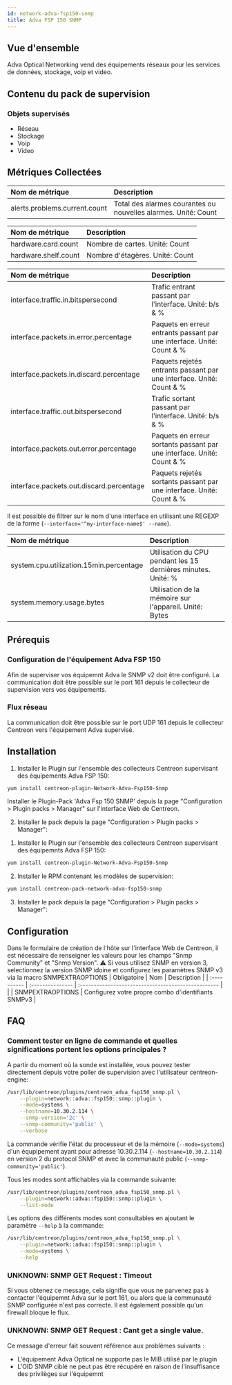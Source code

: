 ```yaml
---
id: network-adva-fsp150-snmp
title: Adva FSP 150 SNMP
---
```


## Vue d'ensemble
Adva Optical Networking vend des équipements réseaux pour les services de données, stockage, voip et video. 

## Contenu du pack de supervision

### Objets supervisés

* Réseau
* Stockage
* Voip
* Video

## Métriques Collectées

<!--DOCUSAURUS_CODE_TABS-->

<!--Alarms-->
| Nom de métrique                           | Description                                                               |
| :---------------------------------------- | :------------------------------------------------------------------------ |
| alerts.problems.current.count             | Total des alarmes courantes ou nouvelles alarmes. Unité: Count            |

<!--Hardware-->
| Nom de métrique                           | Description                                                               |
| :---------------------------------------- | :------------------------------------------------------------------------ |
| hardware.card.count                       | Nombre de cartes. Unité: Count                                            |
| hardware.shelf.count                      | Nombre d'étagères. Unité: Count                                           |

<!--Interfaces-->
| Nom de métrique                           | Description                                                               |
| :---------------------------------------- | :------------------------------------------------------------------------ |
| interface.traffic.in.bitspersecond        | Trafic entrant passant par l'interface. Unité: b/s & %                    |
| interface.packets.in.error.percentage     | Paquets en erreur entrants passant par une interface. Unité: Count & %    |
| interface.packets.in.discard.percentage   | Paquets rejetés entrants passant par une interface. Unité: Count & %      |
| interface.traffic.out.bitspersecond       | Trafic sortant passant par l'interface. Unité: b/s & %                    |
| interface.packets.out.error.percentage    | Paquets en erreur sortants passant par une interface. Unité: Count & %    |
| interface.packets.out.discard.percentage  | Paquets rejetés sortants passant par une interface. Unité: Count & %      |

Il est possible de filtrer sur le nom d'une interface en utilisant une REGEXP de la forme (```--interface='^my-interface-name$' --name```).

<!--Systems-->
| Nom de métrique                           | Description                                                               |
| :---------------------------------------- | :------------------------------------------------------------------------ |
| system.cpu.utilization.15min.percentage   | Utilisation du CPU pendant les 15 dernières minutes. Unité: %             |
| system.memory.usage.bytes                 | Utilisation de la mémoire sur l'appareil. Unité: Bytes                    |

<!--END_DOCUSAURUS_CODE_TABS-->

## Prérequis
### Configuration de l'équipement Adva FSP 150
Afin de superviser vos équipemnt Adva le SNMP v2 doit être configuré.
La communication doit être possible sur le port 161 depuis le collecteur de supervision vers vos équipements.

### Flux réseau
La communication doit être possible sur le port UDP 161 depuis le collecteur Centreon vers l'équipement Adva supervisé.

## Installation

<!--DOCUSAURUS_CODE_TABS-->

<!--Online IMP Licence & IT-100 Editions-->

1. Installer le Plugin sur l'ensemble des collecteurs Centreon supervisant des équipements Adva FSP 150:

```bash
yum install centreon-plugin-Network-Adva-Fsp150-Snmp
```

Installer le Plugin-Pack 'Adva Fsp 150 SNMP' depuis la page "Configuration > Plugin packs > Manager" sur l'interface Web de Centreon.

2. Installer le pack depuis la page "Configuration > Plugin packs > Manager":

<!--Offline IMP License-->
1. Installer le Plugin sur l'ensemble des collecteurs Centreon supervisant des équipemnts Adva FSP 150:

```bash
yum install centreon-plugin-Network-Adva-Fsp150-Snmp
```

2. Installer le RPM contenant les modèles de supervision:

```bash
yum install centreon-pack-network-adva-fsp150-snmp
```

3. Installer le pack depuis la page "Configuration > Plugin packs > Manager":

<!--END_DOCUSAURUS_CODE_TABS-->

## Configuration

Dans le formulaire de création de l'hôte sur l'interface Web de Centreon, il est nécessaire de renseigner les valeurs pour les champs "Snmp Community" et "Snmp Version". 
  :warning: Si vous utilisez SNMP en version 3, selectionnez la version SNMP idoine et configurez les paramètres SNMP v3 via la macro SNMPEXTRAOPTIONS 
| Obligatoire | Nom              | Description                                         |
| :---------- | :--------------- | :-------------------------------------------------- |
|             | SNMPEXTRAOPTIONS | Configurez votre propre combo d'identifiants SNMPv3 |

## FAQ

### Comment tester en ligne de commande et quelles significations portent les options principales ?

A partir du moment où la sonde est installée, vous pouvez tester directement depuis votre poller de supervision avec l'utilisateur centreon-engine:

```bash
/usr/lib/centreon/plugins/centreon_adva_fsp150_snmp.pl \
    --plugin=network::adva::fsp150::snmp::plugin \
    --mode=systems \
    --hostname=10.30.2.114 \
    --snmp-version='2c' \
    --snmp-community='public' \
    --verbose 
```

La commande vérifie l'état du processeur et de la mémoire (```--mode=systems```) d'un équpipement ayant pour adresse 10.30.2.114 (```--hostname=10.30.2.114```) en version 2 du protocol SNMP et avec la communauté public  (```--snmp-community='public'```).

Tous les modes sont affichables via la commande suivante:

```bash
/usr/lib/centreon/plugins/centreon_adva_fsp150_snmp.pl \
    --plugin=network::adva::fsp150::snmp::plugin \
    --list-mode
```

Les options des différents modes sont consultables en ajoutant le paramètre ```--help``` à la commande:

```bash
/usr/lib/centreon/plugins/centreon_adva_fsp150_snmp.pl \
    --plugin=network::adva::fsp150::snmp::plugin \
    --mode=systems \
    --help
```

### UNKNOWN: SNMP GET Request : Timeout

Si vous obtenez ce message, cela signifie que vous ne parvenez pas à contacter l'équipemnt Adva sur le port 161, ou alors que la communauté SNMP configurée n'est pas correcte. Il est également possible qu'un firewall bloque le flux.

### UNKNOWN: SNMP GET Request : Cant get a single value.

Ce message d'erreur fait souvent référence aux problèmes suivants : 
  - L'équipement Adva Optical ne supporte pas le MIB utilisé par le plugin
  - L'OID SNMP ciblé ne peut pas être récupéré en raison de l'insuffisance des privilèges sur l'équipemnt
